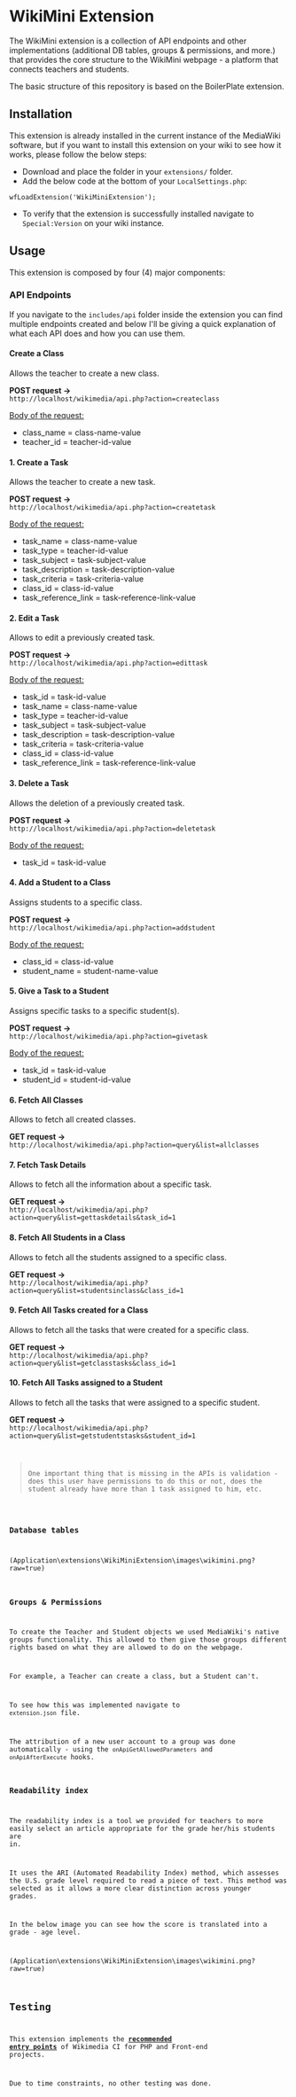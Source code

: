 # WikiMini Extension

The WikiMini extension is a collection of API endpoints and other implementations (additional DB tables, groups & permissions, and more.) that provides the core structure to the WikiMini webpage - a platform that connects teachers and students.

The basic structure of this repository is based on the BoilerPlate extension.

## Installation

This extension is already installed in the current instance of the MediaWiki software, but if you want to install this extension on your wiki to see how it works, please follow the below steps:

* Download and place the folder in your ```extensions/``` folder.
* Add the below code at the bottom of your ```LocalSettings.php```:

```
wfLoadExtension('WikiMiniExtension');
```

* To verify that the extension is successfully installed navigate to ```Special:Version``` on your wiki instance.

## Usage

This extension is composed by four (4) major components:

### API Endpoints

If you navigate to the ```includes/api``` folder inside the extension you can find multiple endpoints created and below I'll be giving a quick explanation of what each API does and how you can use them.

#### Create a Class

Allows the teacher to create a new class.

<b>POST request →</b>
<code>
http://localhost/wikimedia/api.php?action=createclass
</code>

<u>Body of the request:</u>
* class_name = class-name-value
* teacher_id = teacher-id-value

#### 1. Create a Task

Allows the teacher to create a new task.

<b>POST request →</b>
<code>
http://localhost/wikimedia/api.php?action=createtask
</code>

<u>Body of the request:</u>
* task_name = class-name-value
* task_type = teacher-id-value
* task_subject = task-subject-value
* task_description = task-description-value
* task_criteria = task-criteria-value
* class_id = class-id-value
* task_reference_link = task-reference-link-value

#### 2. Edit a Task

Allows to edit a previously created task.

<b>POST request →</b>
<code>
http://localhost/wikimedia/api.php?action=edittask
</code>

<u>Body of the request:</u>
* task_id = task-id-value
* task_name = class-name-value
* task_type = teacher-id-value
* task_subject = task-subject-value
* task_description = task-description-value
* task_criteria = task-criteria-value
* class_id = class-id-value
* task_reference_link = task-reference-link-value

#### 3. Delete a Task

Allows the deletion of a previously created task.

<b>POST request →</b>
<code>
http://localhost/wikimedia/api.php?action=deletetask
</code>

<u>Body of the request:</u>
* task_id = task-id-value

#### 4. Add a Student to a Class

Assigns students to a specific class.

<b>POST request →</b>
<code>
http://localhost/wikimedia/api.php?action=addstudent
</code>

<u>Body of the request:</u>
* class_id = class-id-value
* student_name = student-name-value

#### 5. Give a Task to a Student

Assigns specific tasks to a specific student(s).

<b>POST request →</b>
<code>
http://localhost/wikimedia/api.php?action=givetask
</code>

<u>Body of the request:</u>
* task_id = task-id-value
* student_id = student-id-value

#### 6. Fetch All Classes

Allows to fetch all created classes.

<b>GET request →</b>
<code>
http://localhost/wikimedia/api.php?action=query&list=allclasses
</code>

#### 7. Fetch Task Details

Allows to fetch all the information about a specific task.

<b>GET request →</b>
<code>
http://localhost/wikimedia/api.php?action=query&list=gettaskdetails&task_id=1
</code>

#### 8. Fetch All Students in a Class

Allows to fetch all the students assigned to a specific class.

<b>GET request →</b>
<code>
http://localhost/wikimedia/api.php?action=query&list=studentsinclass&class_id=1
</code>

#### 9. Fetch All Tasks created for a Class

Allows to fetch all the tasks that were created for a specific class.

<b>GET request →</b>
<code>
http://localhost/wikimedia/api.php?action=query&list=getclasstasks&class_id=1
</code>

#### 10. Fetch All Tasks assigned to a Student

Allows to fetch all the tasks that were assigned to a specific student.

<b>GET request →</b>
<code>
http://localhost/wikimedia/api.php?action=query&list=getstudentstasks&student_id=1


<blockquote>
One important thing that is missing in the APIs is validation - does this user have permissions to do this or not, does the student already have more than 1 task assigned to him, etc.
</blockquote>

### Database tables

(Application\extensions\WikiMiniExtension\images\wikimini.png?raw=true)

### Groups & Permissions

To create the Teacher and Student objects we used MediaWiki's native groups functionality. This allowed to then give those groups different rights based on what they are allowed to do on the webpage.

For example, a Teacher can create a class, but a Student can't.

To see how this was implemented navigate to ```extension.json``` file.

The attribution of a new user account to a group was done automatically - using the ```onApiGetAllowedParameters``` and ```onApiAfterExecute``` hooks.

### Readability index

The readability index is a tool we provided for teachers to more easily select an article appropriate for the grade her/his students are in.

It uses the ARI (Automated Readability Index) method, which assesses the U.S. grade level required to read a piece of text. This method was selected as it allows a more clear distinction across younger grades.

In the below image you can see how the score is translated into a grade - age level.

(Application\extensions\WikiMiniExtension\images\wikimini.png?raw=true)

## Testing

This extension implements the **[recommended entry points](https://www.mediawiki.org/wiki/Continuous_integration/Entry_points)** of Wikimedia CI for PHP and Front-end projects.

Due to time constraints, no other testing was done.
